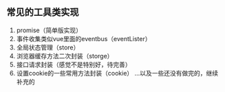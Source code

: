 ## 常见的工具类实现
1. promise（简单版实现）
2. 事件收集类似vue里面的eventbus（eventLister）
3. 全局状态管理（store）
4. 浏览器缓存方法二次封装（storge）
5. 接口请求封装（感觉不是特别好，待完善）
6. 设置cookie的一些常用方法封装（cookie）
...以及一些还没有做完的，继续补充的